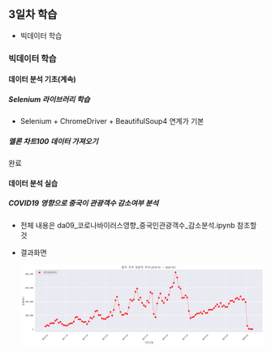 ## 3일차 학습
- 빅데이터 학습

### 빅데이터 학습

#### 데이터 분석 기초(계속)

##### Selenium 라이브러리 학습
- Selenium + ChromeDriver + BeautifulSoup4 연계가 기본

##### 멜론 차트100 데이터 가져오기
완료

#### 데이터 분석 실습

##### COVID19 영향으로 중국이 관광객수 감소여부 분석
- 전체 내용은 da09_코로나바이러스영향_중국인관광객수_감소분석.ipynb 참조할 것
- 결과화면

    ![중국관광객](https://raw.githubusercontent.com/hugoMGSung/bigdata-analysis-2024/main/images/ba005.png)
